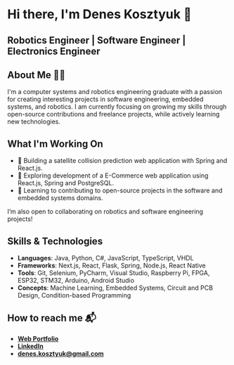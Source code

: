 # Hi there, I'm Denes Kosztyuk 👋

## Robotics Engineer | Software Engineer | Electronics Engineer

## About Me 👨‍🦰
I'm a computer systems and robotics engineering graduate with a passion for creating interesting projects in software engineering, embedded systems, and robotics.
I am currently focusing on growing my skills through open-source contributions and freelance projects, while actively learning new technologies.

## What I'm Working On
- 📡 Building a satellite collision prediction web application with Spring and React.js.
- 🤖 Exploring development of a E-Commerce web application using React.js, Spring and PostgreSQL.
- 🔧 Learning to contributing to open-source projects in the software and embedded systems domains.

I’m also open to collaborating on robotics and software engineering projects!

## Skills & Technologies
- **Languages**: Java, Python, C#, JavaScript, TypeScript, VHDL
- **Frameworks**: Next.js, React, Flask, Spring, Node.js, React Native
- **Tools**: Git, Selenium, PyCharm, Visual Studio, Raspberry Pi, FPGA, ESP32, STM32, Arduino, Android Studio
- **Concepts**: Machine Learning, Embedded Systems, Circuit and PCB Design, Condition-based Programming

## How to reach me 📬
- [**Web Portfolio**](https://www.denkos.dev)
- [**LinkedIn**](https://www.linkedin.com/in/deneskosztyuk/)
- **denes.kosztyuk@gmail.com**



<!--
**deneskosztyuk/deneskosztyuk** is a ✨ _special_ ✨ repository because its `README.md` (this file) appears on your GitHub profile.

Here are some ideas to get you started:

- 🔭 I’m currently working on ...
- 🌱 I’m currently learning ...
- 👯 I’m looking to collaborate on ...
- 🤔 I’m looking for help with ...
- 💬 Ask me about ...
- 📫 How to reach me: ...
- 😄 Pronouns: ...
- ⚡ Fun fact: ...
-->
